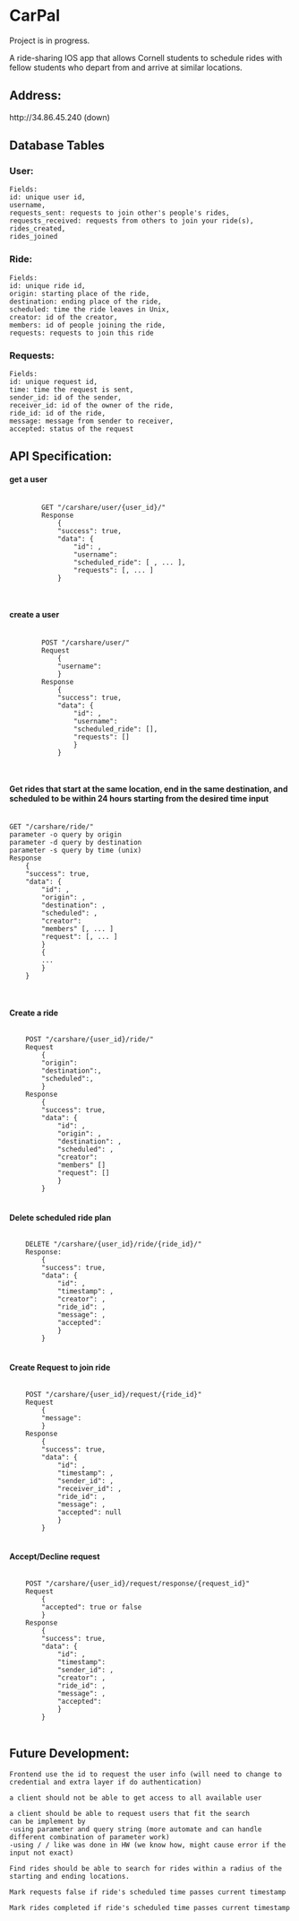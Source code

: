 <h1> CarPal </h1> 
<p> Project is in progress. </p>
<p> A ride-sharing IOS app that allows Cornell students to schedule rides with fellow students who depart from and arrive at similar locations. </p>


<h2> Address: </h2>
    http://34.86.45.240 (down)

<h2> Database Tables </h2>

<h3> User: </h3>

    Fields:
    id: unique user id,
    username,
    requests_sent: requests to join other's people's rides, 
    requests_received: requests from others to join your ride(s),
    rides_created,
    rides_joined

<h3> Ride: </h3>

    Fields:
    id: unique ride id,
    origin: starting place of the ride,
    destination: ending place of the ride,
    scheduled: time the ride leaves in Unix,
    creator: id of the creator,
    members: id of people joining the ride,
    requests: requests to join this ride

<h3> Requests: </h3>

    Fields:
    id: unique request id,
    time: time the request is sent,
    sender_id: id of the sender,
    receiver_id: id of the owner of the ride,
    ride_id: id of the ride,
    message: message from sender to receiver,
    accepted: status of the request


<h2> API Specification: </h2>

<h4> get a user </h4>
    <pre>
        <code>
        GET "/carshare/user/{user_id}/"
        Response
            {
            "success": true,
            "data": {            
                "id": <ID>,
                "username":<USER INPUT FOR USERNAME>
                "scheduled_ride": [ <SERIALIZED RIDE>, ... ],
                "requests": [<SERIALIZED REQUEST>, ... ]
            }
        </code>
    </pre>


<h4> create a user </h4>
    <pre>
        <code>
        POST "/carshare/user/"
        Request
            {
            "username": <USER INPUT>
            }
        Response
            {
            "success": true,
            "data": {            
                "id": <ID>,
                "username":<USER INPUT FOR USERNAME>
                "scheduled_ride": [],
                "requests": []
                }
            }
        </code>
    </pre>


<h4> Get rides that start at the same location, end in the same destination, and scheduled to be 
    within 24 hours starting from the desired time input </h4>
    <pre>
        <code>
GET "/carshare/ride/"
parameter -o query by origin
parameter -d query by destination
parameter -s query by time (unix)
Response
    {
    "success": true,
    "data": {
        "id": <id>,
        "origin": <USER INPUT FOR ORIGIN>,
        "destination": <USER INPUT FOR DESTINATION>,
        "scheduled": <USER INPUT FOR scheduled>,
        "creator": <USER ID>
        "members" [<SERIALIZED USER WITHOUT RIDE and REQUEST FIELD>, ... ]
        "request": [<SERIALIZED REQUEST WITHOUT RIDE FIELD>, ... ]    
        }
        {
        ...
        }
    }
        </code>
    </pre>


<h4> Create a ride </h4>
<pre>
<code>
    POST "/carshare/{user_id}/ride/"
    Request
        {
        "origin": <USER INPUT for ORIGIN>
        "destination":<USER INPUT FOR DESTINATION>,
        "scheduled":<USER INPUT FOR scheduled>,
        }
    Response
        {
        "success": true,
        "data": {
            "id": <id>,
            "origin": <USER INPUT FOR ORIGIN>,
            "destination": <USER INPUT FOR DESTINATION IN UNIX>,
            "scheduled": <USER INPUT FOR scheduled>,
            "creator": <USER_ID>
            "members" []
            "request": []    
            }
        }
</code>
</pre>

<h4> Delete scheduled ride plan </h4>
<pre>
<code>
    DELETE "/carshare/{user_id}/ride/{ride_id}/"
    Response:
        {
        "success": true,
        "data": {
            "id": <ID>,
            "timestamp": <NOW>,
            "creator": <ID OF OWNER OF THE RIDE>,
            "ride_id": <RIDE ID>,
            "message": <USER INPUT FOR MESSAGE>,
            "accepted": <USER INPUT FOR ACCEPTED>
            }    
        }
</code>
</pre>


<h4>Create Request to join ride</h4>
<pre>
<code>
    POST "/carshare/{user_id}/request/{ride_id}"
    Request
        {
        "message":<USER INPUT FOR MESSAGE>
        }
    Response
        {
        "success": true,
        "data": {
            "id": <ID>,
            "timestamp": <NOW>,
            "sender_id": <ID OF USER>,
            "receiver_id": <ID OF OWNER OF THE RIDE>,
            "ride_id": <RIDE ID>,
            "message": <USER INPUT FOR MESSAGE>,
            "accepted": null
            }    
        }
</code>
</pre>

<h4> Accept/Decline request </h4>
<pre>
<code>
    POST "/carshare/{user_id}/request/response/{request_id}"
    Request
        {
        "accepted": true or false
        }
    Response
        {
        "success": true,
        "data": {
            "id": <ID>,
            "timestamp": <NOW>
            "sender_id": <USER INPUT FOR SENDER_ID>,
            "creator": <ID OF OWNER OF THE RIDE>,
            "ride_id": <RIDE ID>,
            "message": <USER INPUT FOR MESSAGE>,
            "accepted": <USER INPUT FOR ACCEPTED>
            }    
        }
</code>
</pre>


<h2> Future Development: </h2>

    Frontend use the id to request the user info (will need to change to credential and extra layer if do authentication)

    a client should not be able to get access to all available user

    a client should be able to request users that fit the search
    can be implement by
    -using parameter and query string (more automate and can handle different combination of parameter work)
    -using / / like was done in HW (we know how, might cause error if the input not exact)

    Find rides should be able to search for rides within a radius of the starting and ending locations.

    Mark requests false if ride's scheduled time passes current timestamp

    Mark rides completed if ride's scheduled time passes current timestamp

